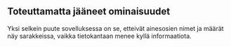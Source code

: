 ## Toteuttamatta jääneet ominaisuudet

Yksi selkein puute sovelluksessa on se, etteivät ainesosien nimet ja määrät näy sarakkeissa, vaikka tietokantaan menee kyllä informaatiota.  
